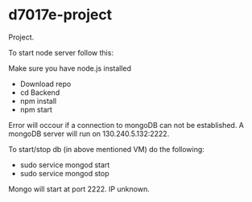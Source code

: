 # d7017e-project
Project.

To start node server follow this:

Make sure you have node.js installed

* Download repo
* cd Backend 
* npm install
* npm start

Error will occour if a connection to mongoDB can not be established. 
A mongoDB server will run on 130.240.5.132:2222. 

To start/stop db (in above mentioned VM) do the following:
* sudo service mongod start
* sudo service mongod stop

Mongo will start at port 2222. IP unknown.
